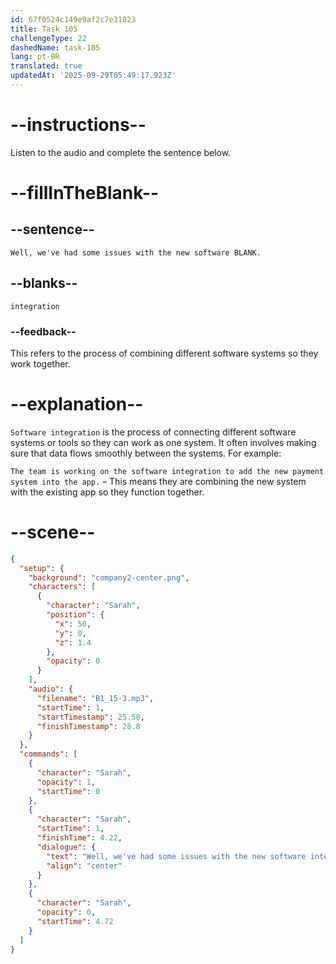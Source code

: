 ```yaml
---
id: 67f0524c149e9af2c7e31023
title: Task 105
challengeType: 22
dashedName: task-105
lang: pt-BR
translated: true
updatedAt: '2025-09-29T05:49:17.923Z'
---
```


<!-- (Audio) Sarah: Well, we've had some issues with the new software integration. -->

# --instructions--

Listen to the audio and complete the sentence below.

# --fillInTheBlank--

## --sentence--

`Well, we've had some issues with the new software BLANK.`

## --blanks--

`integration`

### --feedback--

This refers to the process of combining different software systems so they work together.

# --explanation--

`Software integration` is the process of connecting different software systems or tools so they can work as one system. It often involves making sure that data flows smoothly between the systems. For example:

`The team is working on the software integration to add the new payment system into the app.` – This means they are combining the new system with the existing app so they function together.   

# --scene--

```json
{
  "setup": {
    "background": "company2-center.png",
    "characters": [
      {
        "character": "Sarah",
        "position": {
          "x": 50,
          "y": 0,
          "z": 1.4
        },
        "opacity": 0
      }
    ],
    "audio": {
      "filename": "B1_15-3.mp3",
      "startTime": 1,
      "startTimestamp": 25.58,
      "finishTimestamp": 28.8
    }
  },
  "commands": [
    {
      "character": "Sarah",
      "opacity": 1,
      "startTime": 0
    },
    {
      "character": "Sarah",
      "startTime": 1,
      "finishTime": 4.22,
      "dialogue": {
        "text": "Well, we've had some issues with the new software integration.",
        "align": "center"
      }
    },
    {
      "character": "Sarah",
      "opacity": 0,
      "startTime": 4.72
    }
  ]
}
```
